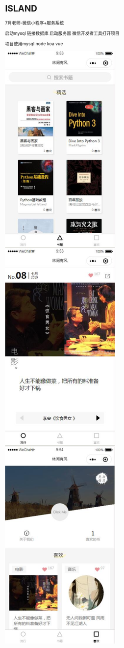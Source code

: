 # ISLAND
7月老师-微信小程序+服务系统

启动mysql
链接数据库
启动服务器
微信开发者工具打开项目

项目使用mysql node koa vue


<img class="QR-img" src="https://github.com/wuxidalao/ISLAND/blob/master/island-img/book.jpg" width="359" height="642">

<img class="QR-img" src="https://github.com/wuxidalao/ISLAND/blob/master/island-img/classic.jpg" width="359" height="642">

<img class="QR-img" src="https://github.com/wuxidalao/ISLAND/blob/master/island-img/my.jpg" width="359" height="642">